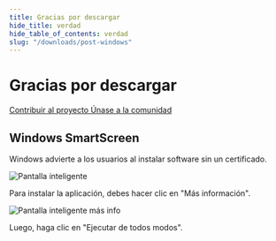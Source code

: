 ```yaml
---
title: Gracias por descargar
hide_title: verdad
hide_table_of_contents: verdad
slug: "/downloads/post-windows"
---
```


<div className="text-center margin-top--xl">

# Gracias por descargar

<div className="row margin-bottom--lg padding--sm flex-center">
<a className="button button--outline button--warning button--lg margin--sm" href="/contributing">
  Contribuir al proyecto
</a>
<a className="button button--outline button--info button--lg margin--sm" href="https://linwood.dev/matrix">
  Únase a la comunidad
</a>

</div>

## Windows SmartScreen


Windows advierte a los usuarios al instalar software sin un certificado.

![Pantalla inteligente](/img/smart-screen.png)

Para instalar la aplicación, debes hacer clic en "Más información".

![Pantalla inteligente más info](/img/smart-screen-more-info.png)

Luego, haga clic en "Ejecutar de todos modos".

</div>
